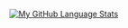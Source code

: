 [![My GitHub Language Stats](https://github-readme-stats.vercel.app/api/top-langs/?username=affan-97&langs_count=5&theme=tokyonight)]()
